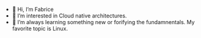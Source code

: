 - 👋 Hi, I’m Fabrice
- 👀 I’m interested in Cloud native architectures.
- 🌱 I’m always learning something new or forifying the fundamnentals. My favorite topic is Linux.

<!---
Fabr1ce/Fabr1ce is a ✨ special ✨ repository because its `README.md` (this file) appears on your GitHub profile.
You can click the Preview link to take a look at your changes.
--->
